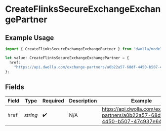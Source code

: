 # CreateFlinksSecureExchangeExchangePartner

## Example Usage

```typescript
import { CreateFlinksSecureExchangeExchangePartner } from "dwolla/models";

let value: CreateFlinksSecureExchangeExchangePartner = {
  href:
    "https://api.dwolla.com/exchange-partners/a0b22a57-68df-4450-b507-47c937e64e89",
};
```

## Fields

| Field                                                                         | Type                                                                          | Required                                                                      | Description                                                                   | Example                                                                       |
| ----------------------------------------------------------------------------- | ----------------------------------------------------------------------------- | ----------------------------------------------------------------------------- | ----------------------------------------------------------------------------- | ----------------------------------------------------------------------------- |
| `href`                                                                        | *string*                                                                      | :heavy_check_mark:                                                            | N/A                                                                           | https://api.dwolla.com/exchange-partners/a0b22a57-68df-4450-b507-47c937e64e89 |